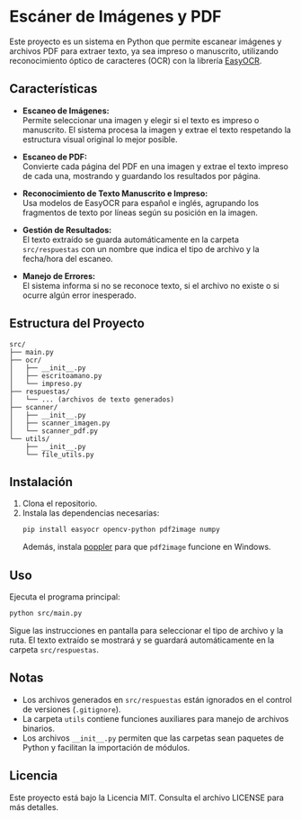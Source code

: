 # Escáner de Imágenes y PDF

Este proyecto es un sistema en Python que permite escanear imágenes y archivos PDF para extraer texto, ya sea impreso o manuscrito, utilizando reconocimiento óptico de caracteres (OCR) con la librería [EasyOCR](https://github.com/JaidedAI/EasyOCR).

## Características

- **Escaneo de Imágenes:**  
  Permite seleccionar una imagen y elegir si el texto es impreso o manuscrito. El sistema procesa la imagen y extrae el texto respetando la estructura visual original lo mejor posible.

- **Escaneo de PDF:**  
  Convierte cada página del PDF en una imagen y extrae el texto impreso de cada una, mostrando y guardando los resultados por página.

- **Reconocimiento de Texto Manuscrito e Impreso:**  
  Usa modelos de EasyOCR para español e inglés, agrupando los fragmentos de texto por líneas según su posición en la imagen.

- **Gestión de Resultados:**  
  El texto extraído se guarda automáticamente en la carpeta `src/respuestas` con un nombre que indica el tipo de archivo y la fecha/hora del escaneo.

- **Manejo de Errores:**  
  El sistema informa si no se reconoce texto, si el archivo no existe o si ocurre algún error inesperado.

## Estructura del Proyecto

```
src/
├── main.py
├── ocr/
│   ├── __init__.py
│   ├── escritoamano.py
│   └── impreso.py
├── respuestas/
│   └── ... (archivos de texto generados)
├── scanner/
│   ├── __init__.py
│   ├── scanner_imagen.py
│   └── scanner_pdf.py
└── utils/
    ├── __init__.py
    └── file_utils.py
```

## Instalación

1. Clona el repositorio.
2. Instala las dependencias necesarias:
   ```bash
   pip install easyocr opencv-python pdf2image numpy
   ```
   Además, instala [poppler](https://github.com/oschwartz10612/poppler-windows/releases/) para que `pdf2image` funcione en Windows.

## Uso

Ejecuta el programa principal:
```bash
python src/main.py
```
Sigue las instrucciones en pantalla para seleccionar el tipo de archivo y la ruta. El texto extraído se mostrará y se guardará automáticamente en la carpeta `src/respuestas`.

## Notas

- Los archivos generados en `src/respuestas` están ignorados en el control de versiones (`.gitignore`).
- La carpeta `utils` contiene funciones auxiliares para manejo de archivos binarios.
- Los archivos `__init__.py` permiten que las carpetas sean paquetes de Python y facilitan la importación de módulos.

## Licencia

Este proyecto está bajo la Licencia MIT. Consulta el archivo LICENSE para más detalles.